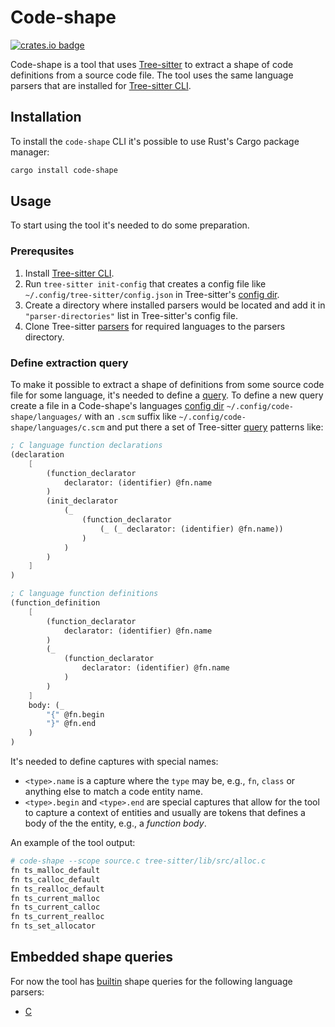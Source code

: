 # Code-shape

[![crates.io badge]][crates.io]

[crates.io]: https://crates.io/crates/code-shape
[crates.io badge]: https://img.shields.io/crates/v/code-shape.svg?color=%23B48723

Code-shape is a tool that uses [Tree-sitter] to extract a shape of code definitions from a source code file.
The tool uses the same language parsers that are installed for [Tree-sitter CLI][tree-sitter-cli].

## Installation

To install the `code-shape` CLI it's possible to use Rust's Cargo package manager:

```sh
cargo install code-shape
```

## Usage

To start using the tool it's needed to do some preparation.

### Prerequsites

1. Install [Tree-sitter CLI][tree-sitter-cli].
1. Run `tree-sitter init-config` that creates a config file like `~/.config/tree-sitter/config.json` in Tree-sitter's [config dir].
1. Create a directory where installed parsers would be located and add it in `"parser-directories"` list in Tree-sitter's config file.
1. Clone Tree-sitter [parsers][tree-sitter parsers] for required languages to the parsers directory.

### Define extraction query

To make it possible to extract a shape of definitions from some source code file for some language, it's needed to define a [query]. To define a new query create a file in a Code-shape's languages [config dir] `~/.config/code-shape/languages/` with an `.scm` suffix like `~/.config/code-shape/languages/c.scm` and put there a set of Tree-sitter [query] patterns like:

```scheme
; C language function declarations
(declaration
    [
        (function_declarator
            declarator: (identifier) @fn.name
        )
        (init_declarator
            (_
                (function_declarator
                    (_ (_ declarator: (identifier) @fn.name))
                )
            )
        )
    ]
)

; C language function definitions
(function_definition
    [
        (function_declarator
            declarator: (identifier) @fn.name
        )
        (_
            (function_declarator
                declarator: (identifier) @fn.name
            )
        )
    ]
    body: (_
        "{" @fn.begin
        "}" @fn.end
    )
)
```

It's needed to define captures with special names:

* `<type>.name` is a capture where the `type` may be, e.g., `fn`, `class` or anything else to match a code entity name.
* `<type>.begin` and `<type>.end` are special captures that allow for the tool to capture a context of entities and usually are tokens that defines a body of the the entity, e.g., a _function body_.

An example of the tool output:

```sh
# code-shape --scope source.c tree-sitter/lib/src/alloc.c
fn ts_malloc_default
fn ts_calloc_default
fn ts_realloc_default
fn ts_current_malloc
fn ts_current_calloc
fn ts_current_realloc
fn ts_set_allocator
```

## Embedded shape queries

For now the tool has [builtin][builtin queries] shape queries for the following language parsers:

* [C](https://github.com/tree-sitter/tree-sitter-c)

[Tree-sitter]: https://github.com/tree-sitter/tree-sitter
[tree-sitter-cli]: https://crates.io/crates/tree-sitter-cli
[tree-sitter parsers]: https://tree-sitter.github.io/tree-sitter/#parsers
[builtin queries]: https://github.com/ahlinc/code-shape/tree/main/queries/languages
[config dir]: https://docs.rs/dirs/latest/dirs/fn.config_dir.html
[query]: https://tree-sitter.github.io/tree-sitter/using-parsers#pattern-matching-with-queries
